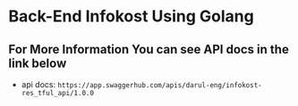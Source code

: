 # Back-End Infokost Using Golang

## For More Information You can see API docs in the link below

- api docs: ` https://app.swaggerhub.com/apis/darul-eng/infokost-res_tful_api/1.0.0 `